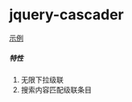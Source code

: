 # jquery-cascader
[示例](https://spring-min.github.io/jquery-cascader/index.html)
<br/>
##### 特性
1. 无限下拉级联
2. 搜索内容匹配级联条目
